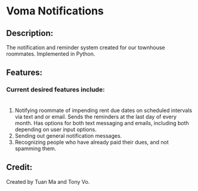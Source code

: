# Voma Notifications 

## Description:
The notification and reminder system created for our townhouse roommates. Implemented in Python. 

## Features:
### Current desired features include: <br><br/>
1. Notifying roommate of impending rent due dates on scheduled intervals via text and or email. Sends the reminders at 
the last day of every month. Has options for both text messaging and emails, including both depending on user input
options. 
2. Sending out general notification messages. 
3. Recognizing people who have already paid their dues, and not spamming them.

## Credit:
Created by Tuan Ma and Tony Vo.
